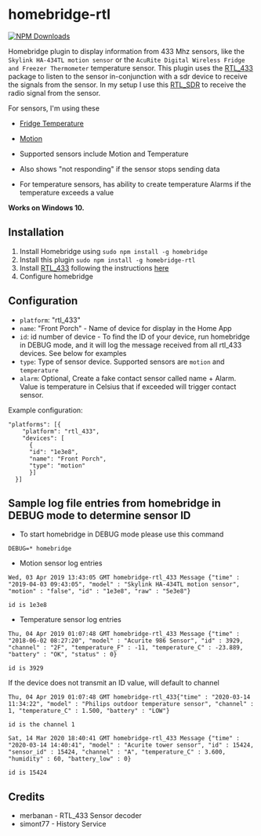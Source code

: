 # homebridge-rtl

[![NPM Downloads](https://img.shields.io/npm/dm/homebridge-rtl.svg?style=flat)](https://npmjs.org/package/homebridge-rtl)

Homebridge plugin to display information from 433 Mhz sensors, like the `Skylink HA-434TL motion sensor` or the `AcuRite Digital Wireless Fridge and Freezer Thermometer` temperature sensor.  This plugin uses the [RTL_433](https://github.com/merbanan/rtl_433) package to listen to the sensor in-conjunction with a sdr device to receive the signals from the sensor.  In my setup I use this [RTL_SDR](https://www.amazon.ca/gp/product/B00PAGS0HO/ref=ppx_yo_dt_b_asin_title_o07_s00?ie=UTF8&psc=1) to receive the radio signal from the sensor.

For sensors, I'm using these

* [Fridge Temperature](https://www.amazon.ca/gp/product/B004QJVU78/ref=ppx_yo_dt_b_asin_title_o01_s00?ie=UTF8&psc=1)
* [Motion](https://www.amazon.ca/gp/product/B003CWGDTK/ref=ppx_yo_dt_b_asin_title_o05_s00?ie=UTF8&psc=1)

* Supported sensors include Motion and Temperature
* Also shows "not responding" if the sensor stops sending data
* For temperature sensors, has ability to create temperature Alarms if the temperature exceeds a value

**Works on Windows 10.**

## Installation
1.	Install Homebridge using
`sudo npm install -g homebridge`
2.	Install this plugin
`sudo npm install -g homebridge-rtl`
3.	Install [RTL_433](https://github.com/merbanan/rtl_433) following the instructions [here](https://github.com/merbanan/rtl_433#installation-instructions)
4. Configure homebridge

## Configuration
* `platform`: "rtl_433"
* `name`: "Front Porch" - Name of device for display in the Home App
* `id`: id number of device - To find the ID of your device, run homebridge in DEBUG mode, and it will log the message received from all rtl_433 devices.  See below for examples
* `type`: Type of sensor device.  Supported sensors are `motion` and `temperature`
* `alarm`: Optional, Create a fake contact sensor called name + Alarm.  Value is temperature in Celsius that if exceeded will trigger contact sensor.

Example configuration:

```
"platforms": [{
    "platform": "rtl_433",
    "devices": [
      {
      "id": "1e3e8",
      "name": "Front Porch",
      "type": "motion"
      }]
  }]
```

## Sample log file entries from homebridge in DEBUG mode to determine sensor ID

* To start homebridge in DEBUG mode please use this command

`DEBUG=* homebridge`

* Motion sensor log entries

```
Wed, 03 Apr 2019 13:43:05 GMT homebridge-rtl_433 Message {"time" : "2019-04-03 09:43:05", "model" : "Skylink HA-434TL motion sensor", "motion" : "false", "id" : "1e3e8", "raw" : "5e3e8"}

id is 1e3e8
```

* Temperature sensor log entries

```
Thu, 04 Apr 2019 01:07:48 GMT homebridge-rtl_433 Message {"time" : "2018-06-02 08:27:20", "model" : "Acurite 986 Sensor", "id" : 3929, "channel" : "2F", "temperature_F" : -11, "temperature_C" : -23.889, "battery" : "OK", "status" : 0}

id is 3929
```

If the device does not transmit an ID value, will default to channel

```
Thu, 04 Apr 2019 01:07:48 GMT homebridge-rtl_433{"time" : "2020-03-14 11:34:22", "model" : "Philips outdoor temperature sensor", "channel" : 1, "temperature_C" : 1.500, "battery" : "LOW"}

id is the channel 1
```

```
Sat, 14 Mar 2020 18:40:41 GMT homebridge-rtl_433 Message {"time" : "2020-03-14 14:40:41", "model" : "Acurite tower sensor", "id" : 15424, "sensor_id" : 15424, "channel" : "A", "temperature_C" : 3.600, "humidity" : 60, "battery_low" : 0}

id is 15424
```

## Credits
* merbanan - RTL_433 Sensor decoder
* simont77 - History Service
